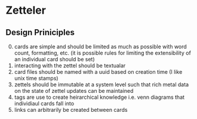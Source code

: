 # Zetteler
## Design Priniciples
0. cards are simple and should be limited as much as possible with word count, formatting, etc. (it is possible rules for limiting the extensibility of an individual card should be set)
1. interacting with the zettel should be textualar
2. card files should be named with a uuid based on creation time (I like unix time stamps)
3. zettels should be immutable at a system level such that rich metal data on the state of zettel updates can be maintained
4. tags are use to create heirarchical knowledge i.e. venn diagrams that individiaul cards fall into
5. links can arbitrarily be created between cards
